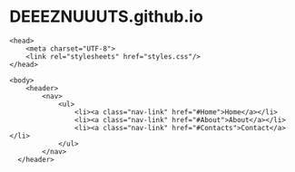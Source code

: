 # DEEEZNUUUTS.github.io
<!Doctype html>
<html lang="en">
  
    <head>
        <meta charset="UTF-8">
        <link rel="stylesheets" href="styles.css"/>
    </head>

    <body>
        <header>
            <nav>
                <ul>
                    <li><a class="nav-link" href="#Home">Home</a></li>
                    <li><a class="nav-link" href="#About">About</a></li>
                    <li><a class="nav-link" href="#Contacts">Contact</a></li>
                </ul>
            </nav>
      </header>
  </body>
